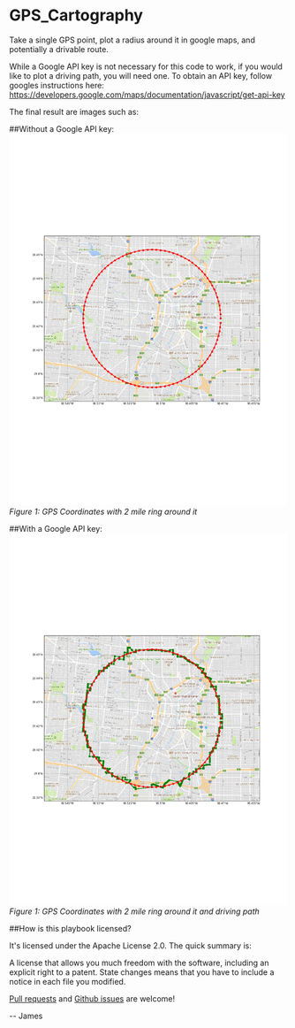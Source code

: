 # GPS_Cartography
Take a single GPS point, plot a radius around it in google maps, and potentially a drivable route.

While a Google API key is not necessary for this code to work, if you would like to plot a driving path, you will need one.
To obtain an API key, follow googles instructions here:
https://developers.google.com/maps/documentation/javascript/get-api-key

The final result are images such as:


##Without a Google API key:
![flowchart.jpg](https://github.com/JamesOBenson/GPS_Cartography/blob/master/images/GPS_figure.png)
*Figure 1: GPS Coordinates with 2 mile ring around it*

##With a Google API key:
![flowchart.jpg](https://github.com/JamesOBenson/GPS_Cartography/blob/master/images/GPS_figure-withAPI.png)
*Figure 1: GPS Coordinates with 2 mile ring around it and driving path*


##How is this playbook licensed?

It's licensed under the Apache License 2.0. The quick summary is:

A license that allows you much freedom with the software, including an explicit right to a patent. State changes means that you have to include a notice in each file you modified.

[Pull requests](https://github.com/JamesOBenson/GPS_Cartography/pulls) and [Github issues](https://github.com/JamesOBenson/GPS_Cartography/issues) are welcome!

-- James
